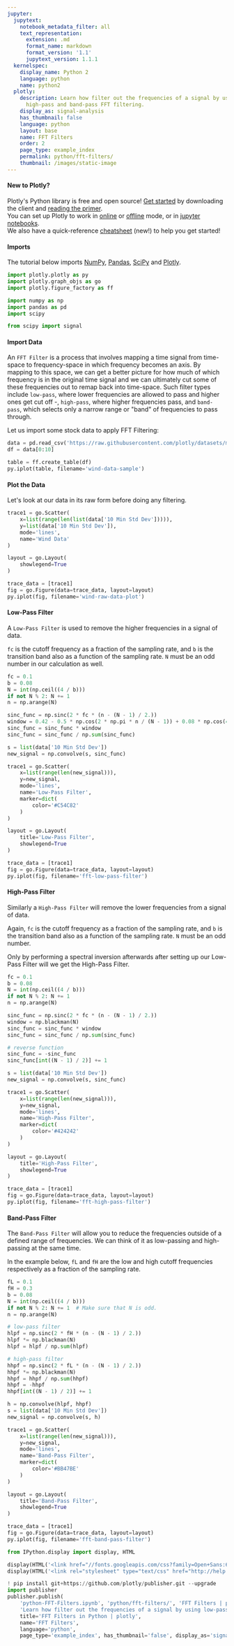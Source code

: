 ```yaml
---
jupyter:
  jupytext:
    notebook_metadata_filter: all
    text_representation:
      extension: .md
      format_name: markdown
      format_version: '1.1'
      jupytext_version: 1.1.1
  kernelspec:
    display_name: Python 2
    language: python
    name: python2
  plotly:
    description: Learn how filter out the frequencies of a signal by using low-pass,
      high-pass and band-pass FFT filtering.
    display_as: signal-analysis
    has_thumbnail: false
    language: python
    layout: base
    name: FFT Filters
    order: 2
    page_type: example_index
    permalink: python/fft-filters/
    thumbnail: /images/static-image
---
```


#### New to Plotly?
Plotly's Python library is free and open source! [Get started](https://plot.ly/python/getting-started/) by downloading the client and [reading the primer](https://plot.ly/python/getting-started/).
<br>You can set up Plotly to work in [online](https://plot.ly/python/getting-started/#initialization-for-online-plotting) or [offline](https://plot.ly/python/getting-started/#initialization-for-offline-plotting) mode, or in [jupyter notebooks](https://plot.ly/python/getting-started/#start-plotting-online).
<br>We also have a quick-reference [cheatsheet](https://images.plot.ly/plotly-documentation/images/python_cheat_sheet.pdf) (new!) to help you get started!


#### Imports
The tutorial below imports [NumPy](http://www.numpy.org/), [Pandas](https://plot.ly/pandas/intro-to-pandas-tutorial/), [SciPy](https://www.scipy.org/) and [Plotly](https://plot.ly/python/getting-started/).

```python
import plotly.plotly as py
import plotly.graph_objs as go
import plotly.figure_factory as ff

import numpy as np
import pandas as pd
import scipy

from scipy import signal
```

#### Import Data
An `FFT Filter` is a process that involves mapping a time signal from time-space to frequency-space in which frequency becomes an axis. By mapping to this space, we can get a better picture for how much of which frequency is in the original time signal and we can ultimately cut some of these frequencies out to remap back into time-space. Such filter types include `low-pass`, where lower frequencies are allowed to pass and higher ones get cut off -, `high-pass`, where higher frequencies pass, and `band-pass`, which selects only a narrow range or "band" of frequencies to pass through.

Let us import some stock data to apply FFT Filtering:

```python
data = pd.read_csv('https://raw.githubusercontent.com/plotly/datasets/master/wind_speed_laurel_nebraska.csv')
df = data[0:10]

table = ff.create_table(df)
py.iplot(table, filename='wind-data-sample')
```

#### Plot the Data
Let's look at our data in its raw form before doing any filtering.

```python
trace1 = go.Scatter(
    x=list(range(len(list(data['10 Min Std Dev'])))),
    y=list(data['10 Min Std Dev']),
    mode='lines',
    name='Wind Data'
)

layout = go.Layout(
    showlegend=True
)

trace_data = [trace1]
fig = go.Figure(data=trace_data, layout=layout)
py.iplot(fig, filename='wind-raw-data-plot')
```

#### Low-Pass Filter
A `Low-Pass Filter` is used to remove the higher frequencies in a signal of data.

`fc` is the cutoff frequency as a fraction of the sampling rate, and `b` is the transition band also as a function of the sampling rate. `N` must be an odd number in our calculation as well.

```python
fc = 0.1
b = 0.08
N = int(np.ceil((4 / b)))
if not N % 2: N += 1
n = np.arange(N)

sinc_func = np.sinc(2 * fc * (n - (N - 1) / 2.))
window = 0.42 - 0.5 * np.cos(2 * np.pi * n / (N - 1)) + 0.08 * np.cos(4 * np.pi * n / (N - 1))
sinc_func = sinc_func * window
sinc_func = sinc_func / np.sum(sinc_func)

s = list(data['10 Min Std Dev'])
new_signal = np.convolve(s, sinc_func)

trace1 = go.Scatter(
    x=list(range(len(new_signal))),
    y=new_signal,
    mode='lines',
    name='Low-Pass Filter',
    marker=dict(
        color='#C54C82'
    )
)

layout = go.Layout(
    title='Low-Pass Filter',
    showlegend=True
)

trace_data = [trace1]
fig = go.Figure(data=trace_data, layout=layout)
py.iplot(fig, filename='fft-low-pass-filter')
```

#### High-Pass Filter
Similarly a `High-Pass Filter` will remove the lower frequencies from a signal of data.

Again, `fc` is the cutoff frequency as a fraction of the sampling rate, and `b` is the transition band also as a function of the sampling rate. `N` must be an odd number.

Only by performing a spectral inversion afterwards after setting up our Low-Pass Filter will we get the High-Pass Filter.

```python
fc = 0.1
b = 0.08
N = int(np.ceil((4 / b)))
if not N % 2: N += 1
n = np.arange(N)

sinc_func = np.sinc(2 * fc * (n - (N - 1) / 2.))
window = np.blackman(N)
sinc_func = sinc_func * window
sinc_func = sinc_func / np.sum(sinc_func)

# reverse function
sinc_func = -sinc_func
sinc_func[int((N - 1) / 2)] += 1

s = list(data['10 Min Std Dev'])
new_signal = np.convolve(s, sinc_func)

trace1 = go.Scatter(
    x=list(range(len(new_signal))),
    y=new_signal,
    mode='lines',
    name='High-Pass Filter',
    marker=dict(
        color='#424242'
    )
)

layout = go.Layout(
    title='High-Pass Filter',
    showlegend=True
)

trace_data = [trace1]
fig = go.Figure(data=trace_data, layout=layout)
py.iplot(fig, filename='fft-high-pass-filter')
```

#### Band-Pass Filter
The `Band-Pass Filter` will allow you to reduce the frequencies outside of a defined range of frequencies. We can think of it as low-passing and high-passing at the same time.

In the example below, `fL` and `fH` are the low and high cutoff frequencies respectively as a fraction of the sampling rate.

```python
fL = 0.1
fH = 0.3
b = 0.08
N = int(np.ceil((4 / b)))
if not N % 2: N += 1  # Make sure that N is odd.
n = np.arange(N)

# low-pass filter
hlpf = np.sinc(2 * fH * (n - (N - 1) / 2.))
hlpf *= np.blackman(N)
hlpf = hlpf / np.sum(hlpf)

# high-pass filter
hhpf = np.sinc(2 * fL * (n - (N - 1) / 2.))
hhpf *= np.blackman(N)
hhpf = hhpf / np.sum(hhpf)
hhpf = -hhpf
hhpf[int((N - 1) / 2)] += 1

h = np.convolve(hlpf, hhpf)
s = list(data['10 Min Std Dev'])
new_signal = np.convolve(s, h)

trace1 = go.Scatter(
    x=list(range(len(new_signal))),
    y=new_signal,
    mode='lines',
    name='Band-Pass Filter',
    marker=dict(
        color='#BB47BE'
    )
)

layout = go.Layout(
    title='Band-Pass Filter',
    showlegend=True
)

trace_data = [trace1]
fig = go.Figure(data=trace_data, layout=layout)
py.iplot(fig, filename='fft-band-pass-filter')
```

```python
from IPython.display import display, HTML

display(HTML('<link href="//fonts.googleapis.com/css?family=Open+Sans:600,400,300,200|Inconsolata|Ubuntu+Mono:400,700" rel="stylesheet" type="text/css" />'))
display(HTML('<link rel="stylesheet" type="text/css" href="http://help.plot.ly/documentation/all_static/css/ipython-notebook-custom.css">'))

! pip install git+https://github.com/plotly/publisher.git --upgrade
import publisher
publisher.publish(
    'python-FFT-Filters.ipynb', 'python/fft-filters/', 'FFT Filters | plotly',
    'Learn how filter out the frequencies of a signal by using low-pass, high-pass and band-pass FFT filtering.',
    title='FFT Filters in Python | plotly',
    name='FFT Filters',
    language='python',
    page_type='example_index', has_thumbnail='false', display_as='signal-analysis', order=2)
```

```python

```
